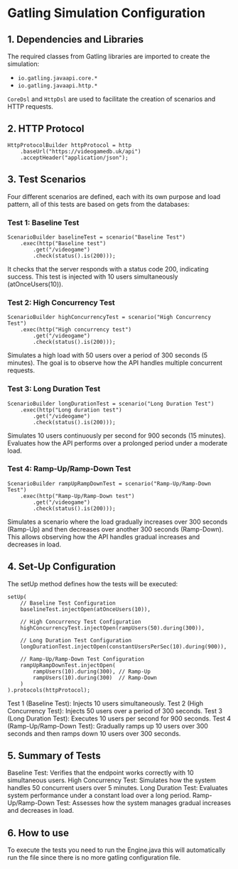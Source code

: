 # Gatling Simulation Configuration

## 1. Dependencies and Libraries
The required classes from Gatling libraries are imported to create the simulation:
- `io.gatling.javaapi.core.*`
- `io.gatling.javaapi.http.*`

`CoreDsl` and `HttpDsl` are used to facilitate the creation of scenarios and HTTP requests.

## 2. HTTP Protocol

    HttpProtocolBuilder httpProtocol = http
        .baseUrl("https://videogamedb.uk/api")
        .acceptHeader("application/json");

## 3. Test Scenarios
Four different scenarios are defined, each with its own purpose and load pattern, all of this tests are based on gets from the databases:

### Test 1: Baseline Test

    ScenarioBuilder baselineTest = scenario("Baseline Test")
        .exec(http("Baseline test")
            .get("/videogame")
            .check(status().is(200)));

It checks that the server responds with a status code 200, indicating success.
This test is injected with 10 users simultaneously (atOnceUsers(10)).

### Test 2: High Concurrency Test


    ScenarioBuilder highConcurrencyTest = scenario("High Concurrency Test")
        .exec(http("High concurrency test")
            .get("/videogame")
            .check(status().is(200)));

Simulates a high load with 50 users over a period of 300 seconds (5 minutes).
The goal is to observe how the API handles multiple concurrent requests.

### Test 3: Long Duration Test

    ScenarioBuilder longDurationTest = scenario("Long Duration Test")
        .exec(http("Long duration test")
            .get("/videogame")
            .check(status().is(200)));

Simulates 10 users continuously per second for 900 seconds (15 minutes).
Evaluates how the API performs over a prolonged period under a moderate load.

### Test 4: Ramp-Up/Ramp-Down Test

    ScenarioBuilder rampUpRampDownTest = scenario("Ramp-Up/Ramp-Down Test")
        .exec(http("Ramp-Up/Ramp-Down test")
            .get("/videogame")
            .check(status().is(200)));

Simulates a scenario where the load gradually increases over 300 seconds (Ramp-Up) and then decreases over another 300 seconds (Ramp-Down).
This allows observing how the API handles gradual increases and decreases in load.

## 4. Set-Up Configuration
The setUp method defines how the tests will be executed:

    setUp(
        // Baseline Test Configuration
        baselineTest.injectOpen(atOnceUsers(10)),

        // High Concurrency Test Configuration
        highConcurrencyTest.injectOpen(rampUsers(50).during(300)),

        // Long Duration Test Configuration
        longDurationTest.injectOpen(constantUsersPerSec(10).during(900)),

        // Ramp-Up/Ramp-Down Test Configuration
        rampUpRampDownTest.injectOpen(
            rampUsers(10).during(300), // Ramp-Up
            rampUsers(10).during(300)  // Ramp-Down
        )
    ).protocols(httpProtocol);

Test 1 (Baseline Test): Injects 10 users simultaneously.
Test 2 (High Concurrency Test): Injects 50 users over a period of 300 seconds.
Test 3 (Long Duration Test): Executes 10 users per second for 900 seconds.
Test 4 (Ramp-Up/Ramp-Down Test): Gradually ramps up 10 users over 300 seconds and then ramps down 10 users over 300 seconds.

## 5. Summary of Tests
Baseline Test: Verifies that the endpoint works correctly with 10 simultaneous users.
High Concurrency Test: Simulates how the system handles 50 concurrent users over 5 minutes.
Long Duration Test: Evaluates system performance under a constant load over a long period.
Ramp-Up/Ramp-Down Test: Assesses how the system manages gradual increases and decreases in load.

## 6. How to use

To execute the tests you need to run the Engine.java this will automatically run the file since there is no more gatling configuration file.